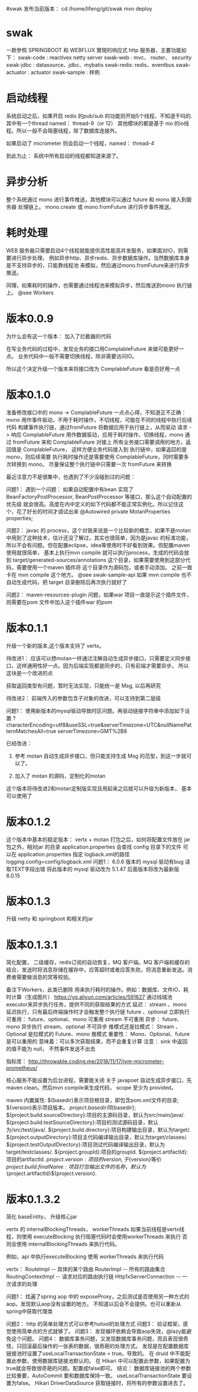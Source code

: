 #swak
发布当前版本：
cd /home/lifeng/git/swak
mvn deploy

# swak
一款參照 SPRINGBOOT 和 WEBFLUX 實現的响应式 http 服务器，主要功能如下：
swak-code : reactivex netty server
swak-web  : mvc、 router、 security
swak-jdbc : datasource、jdbc、mybatis
swak-redis: redis、eventbus
swak-actuator : actuator
swak-sample : 样例

# 启动线程
系统启动之后，如果开启 redis 的pub/sub 的功能则开始5个线程，不知道干吗的. 其中有一个thread 
named： thread-9（or 12）
其他模块的都是基于 nio 的io线程。所以一般不会阻塞线程，除了数据库连接外。

如果启动了 micrometer 则会启动一个线程，named： thread-4 

到此为止： 系统中所有启动的线程都知道来源了。


# 异步分析
整个系统通过 mono 进行事件推送，其他模块可以通过 future 和 mono 接入到服务器
处理链上。
mono.create 或 mono.fromFuture 进行异步事件推送。

# 耗时处理
WEB 服务器只需要启动4个线程就能提供高性能高并发服务，如果面对IO，则需要进行异步处理，
例如异步http、异步redis、异步数据库操作。当然数据库本身是不支持异步的，只能靠线程池
来模拟，然后通过mono.fromFuture来进行异步推送。

同理，如果耗时的操作，也需要通过线程池来模拟异步，然后推送到mono 执行链上。
@see Workers


# 版本0.0.9
为什么会有这一个版本：
加入了拦截器的代码

在写业务代码的过程中，发现业务的接口用ComplableFuture 来做可能更好一点。
业务代码中一般不需要切换线程，除非需要访问IO。

所以这个决定升级一个版本来将接口改为 ComplableFuture 看是否好用一点

# 版本0.1.0
准备修改接口中的 mono -> ComplableFuture
一点点心得，不知道正不正确：
mono             用作事件驱动，不用于耗时操作，不切线程，可能在不同的线程中执行后续代码
构建事件执行链，通过fromFuture 将数据应用于执行链上，从而驱动 请求 -> 响应
ComplableFuture  用作数据驱动，应用于耗时操作，切换线程，mono 通过 fromFuture 来和 ComplableFuture 对接上
所有业务接口需要调用的地方，返回值是 ComplableFuture， 这样方便业务代码接入到 执行链中，如果返回的是mono，则后续需要
执行耗时操作还是需要使用 ComplableFuture，同时需要多次转换到 mono。
尽量保证整个执行链中只需要一次 fromFuture 来转换

最近注意力不是很集中，也遇到了不少没碰到过的问题：

问题1：
遇到一个问题： 如果自动配置中有bean 实现了 BeanFactoryPostProcessor, BeanPostProcessor 等接口，那么这个自动配置的优先级
就会很高。高度在内中定义的如下代码都不能正常实例化。所以记住这个，花了好长的时间才调试出来
@Autowired
private MotanProperties properties;

问题2：
javac 的 process，这个对我来说是一个比较新的概念，如果不是motan中用到了这种技术，估计还没了解过，其实也很简单，因为是javac 的标准功能，所以不会有问题。但在配置eclipse，idea等使用时不好看到效果。但配置maven 使用就很简单，
基本上执行mvn compile 就可以执行process，生成的代码会放到 target/generated-sources/annotations 这个目录，如果需要使用到这部分代码，需要使用一个maven 插件将 这个目录作为源码包，或者手动添加。
之前一致卡在 mvn compile 这个地方。 @see swak-sample-api
如果 mvn compile  也不自动生成代码，把 target 目录删除后再次执行就好了

问题2：
maven-resources-plugin 问题，如果war 项目一直提示这个插件文件，则需要在pom 文件中加入这个插件war 的pom 

# 版本0.1.1
升级一个新的版本,这个版本支持了 vertx。

待改进1：
应该可以想motan一样通过注解自动生成异步接口，只需要定义同步接口，这样通用性好一点。因为后端实现都是同步的，只有前端才需要异步。
所以这块是一个改进的点

获取返回类型有问题，暂时无法实现，只能统一是 Msg, 以后再研究

待改进2：
前端传入的参数包含子对象的改进，可以支持到第二层级

问题1：
使用新版本的mysql驱动导致时区问题。再驱动链接字符串中添加如下设置
?characterEncoding=utf8&useSSL=true&serverTimezone=UTC&nullNamePatternMatchesAll=true
serverTimezone=GMT%2B8

已经改进： 
1. 参考 motan 自动生成异步接口，但只能支持生成 Msg 的范型，到这一步就可以了。

2. 加入了 motan 的源码，定制化的motan

这个版本将待改进2和motan定制版实现且用起来之后就可以升级为新版本， 基本可以使用了

# 版本0.1.2
这个版本中基本的稳定版本： vertx + motan
打包之后，如何将配置文件放在 jar 包之外。相对jar 的目录
application.properties 会查找 config 目录下的文件
可以在 application.properties 指定 logback.xml的路径 logging.config=config/logback.xml
问题1： 6.0.6 版本的 mysql 驱动有bug 读取TEXT字段出错
将此版本的 mysql 驱动改为 5.1.47 后面版本将改为最新版8.0.15

# 版本0.1.3
升级 netty 和 springboot 和相关的jar

# 版本0.1.3.1
简化配置， 二级缓存，redis订阅的自动恢复，MQ 客户端。MQ 客户端和缓存的结合，发送时将消息存储在缓存中，应答超时或者应答失败，将消息重新发送。消费者需要做消息的冥等校验。

备注下Workers，此类已删除
用来执行耗时的操作。例如：数据库、文件IO、耗时计算（生成图片）
https://yq.aliyun.com/articles/591627
通过线城池 executor来异步执行任务，提供不同的获取结果的方式
延迟： stream 、mono 延迟执行，只有最后终端操作时才会触发整个执行链 future 、optional 立即执行
可重用： future、optional、mono 可重用 stream 不可重用
异步： future、mono 异步执行 stream、optional 不可异步
推模式还是拉模式： Stream 、Optional 是拉模式的 Future、mono 推模式
重要性： Mono、Optional、future 是可以重用的 意味着：可以多次获取结果，而不会重复计算
注意： sink 中返回的值不能为 null， 不然事件发送不出去

指标库：
http://throwable.coding.me/2018/11/17/jvm-micrometer-prometheus/

核心服务不能设置为后台进程，需要能关闭
关于 javapoet 自动生成异步接口，先maven clean。然后mvn compile来生成代码， scope 至少为 provided。

maven 内置属性:
${basedir}表示项目根目录，即包含pom.xml文件的目录;  
${version}表示项目版本。
${project.basedir}同${basedir};
${project.build.sourceDirectory}:项目的主源码目录，默认为src/main/java/.
${project.build.testSourceDirectory}:项目的测试源码目录，默认为/src/test/java/.
${project.build.directory}:项目构建输出目录，默认为target/.
${project.outputDirectory}:项目主代码编译输出目录，默认为target/classes/.
${project.testOutputDirectory}:项目测试代码编译输出目录，默认为target/testclasses/.
${project.groupId}:项目的groupId.
${project.artifactId}:项目的artifactId.
${project.version}:项目的version,于${version}等价 
${project.build.finalName}:项目打包输出文件的名称，默认 为${project.artifactId}${project.version}.

# 版本0.1.3.2
简化 baseEntity， 升级核心jar

vertx 的 internalBlockingThreads， workerThreads
如果当前线程是vertx线程，则使用 executeBlocking 执行阻塞代码时会使用workerThreads 来执行
否则会使用 internalBlockingThreads 来执行代码。

例如，api 中执行executeBlocking 使用 workerThreads 来执行代码

vertx：
RouteImpl --  具体的某个路由
RouterImpl -- 所有的路由集合
RoutingContextImpl -- 请求对应的路由执行链
Http1xServerConnection -- 一次请求的处理

问题1： 找遍了spring aop 中的 exposeProxy，之后测试是否使用另一种方式的aop。发现默认aop没有设置的地方。
不知道以后会不会提供。也可以重新从spring中获取代理类

问题2： http 的简单处理方式可以参考hutool的处理方式
问题3： 验证框架，感觉使用简单点的方式就够了。
问题3： 发现循环依赖会导致aop失效，@lazy能避免这个问题。
问题4： 数据库事务问题，又发现数据库事务问题，而且表现很奇怪，只回滚最后操作的一张表的数据，很奇葩的处理方式。
       发现是在配置数据库链接池时设置了useLocalTransactionState = true。导致的。
       在 druid 中不能配置此参数，使用数据库链接池默认的。
       在 Hikari 中可以配置此参数，如果配置为true就会导致很奇葩的问题。配置成false即可。
       结论： 数据库链接池的两个参数比较重要，AutoCommit 要和数据库保持一致。
       useLocalTransactionState 要设置为false。
       Hikari DriverDataSource 获取链接时，将所有的参数设置进去了。
       